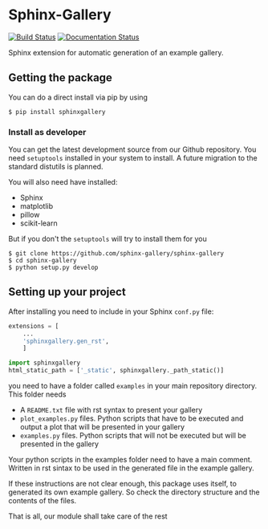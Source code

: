 Sphinx-Gallery
==============
[![Build Status](https://travis-ci.org/sphinx-gallery/sphinx-gallery.svg?branch=master)](https://travis-ci.org/sphinx-gallery/sphinx-gallery)
[![Documentation Status](https://readthedocs.org/projects/sphinx-gallery/badge/?version=latest)](https://readthedocs.org/projects/sphinx-gallery/?badge=latest)

Sphinx extension for automatic generation of an example gallery.

Getting the package
-------------------

You can do a direct install via pip by using

```
$ pip install sphinxgallery
```

### Install as developer


You can get the latest development source from our Github repository.
You need `setuptools` installed in your system to install. A future migration
to the standard distutils is planned.

You will also need have installed:
* Sphinx
* matplotlib
* pillow
* scikit-learn

But if you don't the `setuptools` will try to install them for you


```
$ git clone https://github.com/sphinx-gallery/sphinx-gallery
$ cd sphinx-gallery
$ python setup.py develop
```

Setting up your project
-----------------------

After installing you need to include in your Sphinx `conf.py` file:


```python
extensions = [
    ...
    'sphinxgallery.gen_rst',
    ]

import sphinxgallery
html_static_path = ['_static', sphinxgallery._path_static()]

```
you need to have a folder called `examples` in your main repository directory.
This folder needs

* A `README.txt` file with rst syntax to present your gallery
* `plot_examples.py` files. Python scripts that have to be executed
  and output a plot that will be presented in your gallery
* `examples.py` files. Python scripts that will not be executed but will be presented
  in the gallery

Your python scripts in the examples folder need to have a main comment. Written
in rst sintax to be used in the generated file in the example gallery.

If these instructions are not clear enough, this package uses itself, to generated
its own example gallery. So check the directory structure and the contents of the
files.

That is all, our module shall take care of the rest


